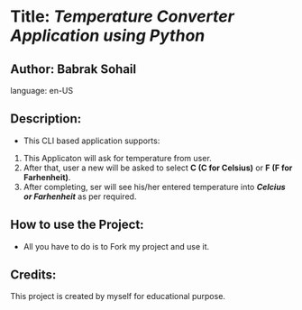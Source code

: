 # Title: ***Temperature Converter Application using Python***

## **Author**: Babrak Sohail  
language: en-US
## Description:  
* This CLI based application supports:
1. This Applicaton will ask for temperature from user.
2. After that, user a new will be asked to select **C (C for Celsius)** or **F (F for Farhenheit)**.
3. After completing, ser will see his/her entered temperature into ***Celcius or Farhenheit*** as per required.

## How to use the Project:  
* All you have to do is to Fork my project and use it.  

## Credits:  
This project is created by myself for educational purpose.
  
